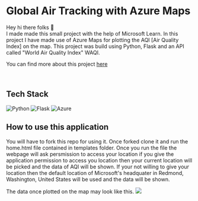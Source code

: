 <h1>Global Air Tracking with Azure Maps</h1>

Hey hi there folks 👋 <br>
I made made this small project with the help of Microsoft Learn. In this project I have made use of Azure Maps for plotting the AQI [Air Quality Index] on the map. 
This project was build using Python, Flask and an API called "World Air Quality Index" WAQI. 

You can find more about this project <a href="https://docs.microsoft.com/en-gb/learn/modules/azure-maps-track-air-pollution/7-visualize-pollution-data">here</a>

<br>


<h2>Tech Stack</h2>

![Python](https://img.shields.io/badge/python-3670A0?style=for-the-badge&logo=python&logoColor=ffdd54) 
![Flask](https://img.shields.io/badge/flask-%23000.svg?style=for-the-badge&logo=flask&logoColor=white)
![Azure](https://img.shields.io/badge/azure-%230072C6.svg?style=for-the-badge&logo=azure-devops&logoColor=white)


<h2> How to use this application </h2>

You will have to fork this repo for using it. Once forked clone it and run the home.html file contained in templates folder. 
Once you run the file the webpage will ask persmission to access your location if you give the application permission to access you location then your current location will be picked and the data of AQI will be shown. If your not willing to give your location then the default location of Microsoft's headquater in Redmond, Washington, United States will be used and the data will be shown. 

The data once plotted on the map may look like this. 
<img src="https://docs.microsoft.com/en-us/learn/advocates/azure-maps-track-air-pollution/media/final-output.png"></img>

